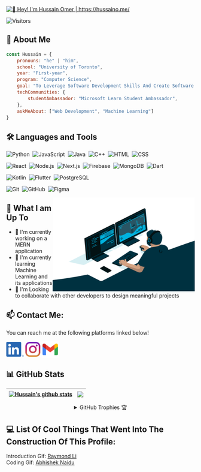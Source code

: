 [<img src="https://raw.githubusercontent.com/hussaino03/hussaino03/master/Introduction.gif" alt="👋 Hey! I'm Hussain Omer | https://hussaino.me/" title="👋 Hey! I'm Hussain Omer | https://hussaino.me"/>](https://www.hussaino.me/)

<p align="left"> <img src="https://komarev.com/ghpvc/?username=hussaino03&label=Views&color=blue&style=plastic" alt="Visitors" /> </p>


## :book: About Me 

```javascript
const Hussain = {
	pronouns: "he" | "him",
	school: "University of Toronto",
	year: "First-year",
	program: "Computer Science",
	goal: "To Leverage Software Development Skills And Create Software To Maximize Net Positive Impact In The Greater World",
	techCommunities: {
		studentAmbassador: "Microsoft Learn Student Ambassador",
	},
	askMeAbout: ["Web Development", "Machine Learning"]
}
```

## 🛠️ Languages and Tools
![Python](https://img.shields.io/badge/-Python-05122A?style=flat&logo=python)&nbsp;
![JavaScript](https://img.shields.io/badge/-JavaScript-05122A?style=flat&logo=javascript)&nbsp;
![Java](https://img.shields.io/badge/-Java-05122A?style=flat&logo=Java&logoColor=FFA518)&nbsp;
![C++](https://img.shields.io/badge/-C++-05122A?style=flat&logo=c%2B%2B&logoColor=A8B9CC)&nbsp;
![HTML](https://img.shields.io/badge/-HTML-05122A?style=flat&logo=HTML5)&nbsp;
![CSS](https://img.shields.io/badge/-CSS-05122A?style=flat&logo=CSS3&logoColor=1572B6)&nbsp;

![React](https://img.shields.io/badge/-React-05122A?style=flat&logo=react)&nbsp;
![Node.js](https://img.shields.io/badge/-Node.js-05122A?style=flat&logo=node.js)&nbsp;
![Next.js](https://img.shields.io/badge/-Next.js-05122A?style=flat&logo=next.js)&nbsp;
![Firebase](https://img.shields.io/badge/-Firebase-05122A?style=flat&logo=firebase)&nbsp;
![MongoDB](https://img.shields.io/badge/-MongoDB-05122A?style=flat&logo=mongodb)&nbsp;
![Dart](https://img.shields.io/badge/dart-05122A?style=flat&logo=dart)&nbsp;

![Kotlin](https://img.shields.io/badge/Kotlin-05122A?style=flat&logo=Kotlin)&nbsp;
![Flutter](https://img.shields.io/badge/Flutter-05122A?style=flat&logo=Flutter)&nbsp;
![PostgreSQL](https://img.shields.io/badge/PostgreSQL-05122A?style=flat&logo=postgresql)&nbsp;

![Git](https://img.shields.io/badge/-Git-05122A?style=flat&logo=git)&nbsp;
![GitHub](https://img.shields.io/badge/-GitHub-05122A?style=flat&logo=github)&nbsp;
![Figma](https://img.shields.io/badge/-Figma-05122A?style=flat&logo=figma)&nbsp;

<img align="right" alt="gif" src="https://raw.githubusercontent.com/hussaino03/hussaino03/master/coding.gif" width="380" height="250" />

## 🤔 What I am Up To

- 🔭 I'm currently working on a MERN application
- 🌱 I'm currently learning Machine Learning and its applications
- 👯 I'm Looking to collaborate with other developers to design meaningful projects

## 📫 Contact Me:
You can reach me at the following platforms linked below!

[<img src="https://raw.githubusercontent.com/hussaino03/hussaino03/master/socials/linkedin.png" height="40em" align="center" alt="𝙲𝚘𝚗𝚗𝚎𝚌𝚝 𝚠𝚒𝚝𝚑 Hussain 𝚘𝚗 𝙻𝚒𝚗𝚔𝚎𝚍𝙸𝚗" title="𝙲𝚘𝚗𝚗𝚎𝚌𝚝 𝚠𝚒𝚝𝚑 Hussain 𝚘𝚗 𝙻𝚒𝚗𝚔𝚎𝚍𝙸𝚗"/>](https://www.linkedin.com/in/hussain-omer-551893203/)
[<img src="https://raw.githubusercontent.com/hussaino03/hussaino03/master/socials/instagram.svg" height="40em" align="center" alt="𝙵𝚘𝚕𝚕𝚘𝚠 Hussain 𝚘𝚗 𝙸𝚗𝚜𝚝𝚊𝚐𝚛𝚊𝚖" title="𝙵𝚘𝚕𝚕𝚘𝚠 Hussain 𝚘𝚗 𝙸𝚗𝚜𝚝𝚊𝚐𝚛𝚊𝚖"/>](https://www.instagram.com/h.s.z_11/)
[<img src="https://raw.githubusercontent.com/hussaino03/hussaino03/master/socials/gmail.png" height="45em" align="center" alt="Email Hussain" title="Email Hussain"/>](mailto:m.hussainomer03@gmail.com)

## 📊 GitHub Stats

| <a href="https://github.com/hussaino03/github-readme-stats"><img align="center" src="https://github-readme-stats.vercel.app/api?username=hussaino03&show_icons=true&include_all_commits=true&count_private=true&theme=algolia" alt="Hussain's github stats" /></a> | <a href="https://github.com/hussaino03/github-readme-stats"><img align="center" src="https://github-readme-stats.vercel.app/api/top-langs/?username=hussaino03&langs_count=10&theme=algolia&layout=compact" /></a> |
| ------------- | ------------- |

<details align="center">
  <summary>GitHub Trophies 🏆</summary>
<p align="center">
  <a href="https://github.com/ryo-ma/github-profile-trophy" target="_blank">
    <img src="https://github-profile-trophy.vercel.app/?username=hussaino03&column=4&margin-w=5&margin-h=5&theme=darkhub"/>
  </a>
</p>
</details>

## 💻 List Of Cool Things That Went Into The Construction Of This Profile:

Introduction Gif: <a href="https://github.com/Raymo111/Raymo111/blob/master/intro.gif">Raymond Li</a>
<br>
Coding Gif: <a href="https://github.com/abhisheknaiidu/abhisheknaiidu/blob/master/code.gif">Abhishek Naidu</a>

